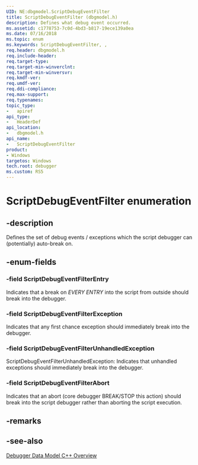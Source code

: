 ```yaml
---
UID: NE:dbgmodel.ScriptDebugEventFilter
title: ScriptDebugEventFilter (dbgmodel.h)
description: Defines what debug event occurred.
ms.assetid: c1778753-7c0d-4bd3-b817-19ece139a0ea
ms.date: 07/16/2018
ms.topic: enum
ms.keywords: ScriptDebugEventFilter, , 
req.header: dbgmodel.h
req.include-header:
req.target-type:
req.target-min-winverclnt:
req.target-min-winversvr:
req.kmdf-ver:
req.umdf-ver:
req.ddi-compliance:
req.max-support:
req.typenames: 
topic_type: 
-	apiref
api_type: 
-	HeaderDef
api_location: 
-	dbgmodel.h
api_name: 
-	ScriptDebugEventFilter
product:
- Windows
targetos: Windows
tech.root: debugger
ms.custom: RS5
---
```


# ScriptDebugEventFilter enumeration

## -description

Defines the set of debug events / exceptions which the script debugger can (potentially) auto-break on.

## -enum-fields

### -field ScriptDebugEventFilterEntry
Indicates that a break on *EVERY ENTRY* into the script from outside should break into the debugger.

### -field ScriptDebugEventFilterException 
Indicates that any first chance exception should immediately break into the debugger.

### -field ScriptDebugEventFilterUnhandledException 
ScriptDebugEventFilterUnhandledException: Indicates that unhandled exceptions should immediately break into the debugger.

### -field ScriptDebugEventFilterAbort 
Indicates that an abort (core debugger BREAK/STOP this action) should break into the script debugger rather than aborting the script execution.

## -remarks

## -see-also

[Debugger Data Model C++ Overview](https://docs.microsoft.com/windows-hardware/drivers/debugger/data-model-cpp-overview)
